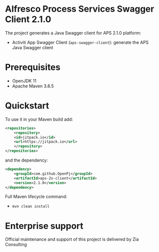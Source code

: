 # Alfresco Process Services Swagger Client 2.1.0

The project generates a Java Swagger client for APS 2.1.0 platform:

 * Activiti App Swagger Client (`aps-swagger-client`): generate the APS Java Swagger client

# Prerequisites
 * OpenJDK 11
 * Apache Maven 3.8.5

# Quickstart

To use it in your Maven build add:

```xml
<repositories>
	<repository>
	<id>jitpack.io</id>
	<url>https://jitpack.io</url>
	</repository>
</repositories>
```

and the dependency:

```xml
<dependency>
	<groupId>com.github.OpenPj</groupId>
	<artifactId>aps-2x-client</artifactId>
	<version>2.1.0</version>
</dependency>
```

Full Maven lifecycle command:

 * `mvn clean install`

# Enterprise support
Official maintenance and support of this project is delivered by Zia Consulting
